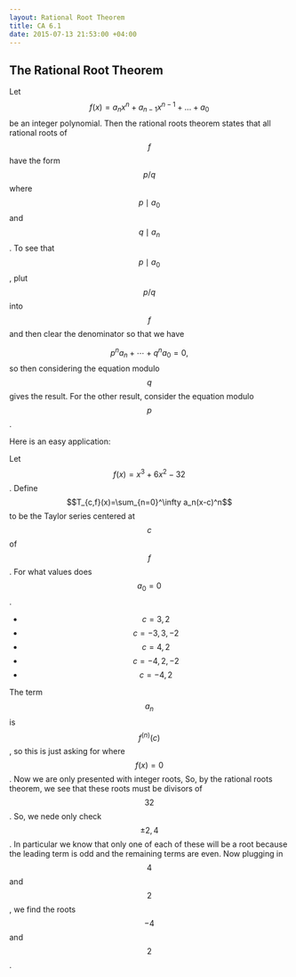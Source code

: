 ```yaml
---
layout: Rational Root Theorem
title: CA 6.1
date: 2015-07-13 21:53:00 +04:00
---
```


The Rational Root Theorem
--------------------------

Let $$f(x)=a_{n}x^n+a_{n-1}x^{n-1}+...+a_0$$ be an integer polynomial. Then the rational roots theorem states that all rational roots of $$f$$ have the form $$p/q$$ where $$p\mid a_0$$ and $$q\mid a_{n}$$. To see that $$p\mid a_0$$, plut $$p/q$$ into $$f$$ and then clear the denominator so that we have

$$
p^na_n+\cdots+q^na_0=0,
$$
so then considering the equation modulo $$q$$ gives the result. For the other result, consider the equation modulo $$p$$. 

Here is an easy application:

Let $$f(x)=x^3+6x^2-32$$. Define $$T_{c,f}(x)=\sum_{n=0}^\infty a_n(x-c)^n$$ to be the Taylor series centered at $$c$$ of $$f$$. For what values does $$a_0=0$$. 

* $$c=3,2$$
* $$c=-3,3,-2$$
* $$c=4,2$$
* $$c=-4,2,-2$$
* $$c=-4,2$$

The term $$a_n$$ is $$f^{(n)}(c)$$, so this is just asking for where $$f(x)=0$$. Now we are only presented with integer roots, So, by the rational roots theorem, we see that these roots must be divisors of $$32$$. So, we nede only check $$\pm 2,4$$. In particular we know that only one of each of these will be a root because the leading term is odd and the remaining terms are even. Now plugging in $$4$$ and $$2$$, we find the roots $$-4$$ and $$2$$.
